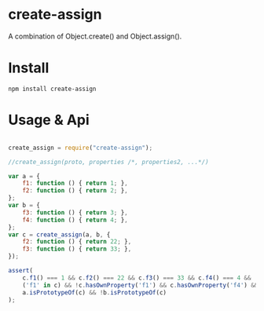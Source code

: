 # create-assign
A combination of Object.create() and Object.assign().

# Install
```
npm install create-assign
```

# Usage & Api
```javascript

create_assign = require("create-assign");

//create_assign(proto, properties /*, properties2, ...*/)

var a = {
    f1: function () { return 1; },
    f2: function () { return 2; },
};
var b = {
    f3: function () { return 3; },
    f4: function () { return 4; },
};
var c = create_assign(a, b, {
    f2: function () { return 22; },
    f3: function () { return 33; },
});

assert(
	c.f1() === 1 && c.f2() === 22 && c.f3() === 33 && c.f4() === 4 &&
	('f1' in c) && !c.hasOwnProperty('f1') && c.hasOwnProperty('f4') &&
	a.isPrototypeOf(c) && !b.isPrototypeOf(c)
);

```
